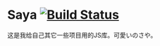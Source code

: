# Saya [![Build Status](https://travis-ci.org/MopTym/saya.svg)](https://travis-ci.org/MopTym/saya)

这是我给自己其它一些项目用的JS库。可愛いのさや。
